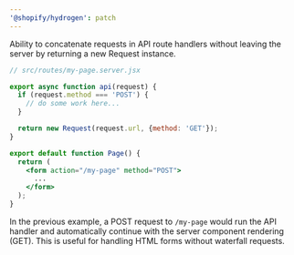 ```yaml
---
'@shopify/hydrogen': patch
---
```


Ability to concatenate requests in API route handlers without leaving the server by returning a new Request instance.

```jsx
// src/routes/my-page.server.jsx

export async function api(request) {
  if (request.method === 'POST') {
    // do some work here...
  }

  return new Request(request.url, {method: 'GET'});
}

export default function Page() {
  return (
    <form action="/my-page" method="POST">
      ...
    </form>
  );
}
```

In the previous example, a POST request to `/my-page` would run the API handler and automatically continue with the server component rendering (GET). This is useful for handling HTML forms without waterfall requests.
